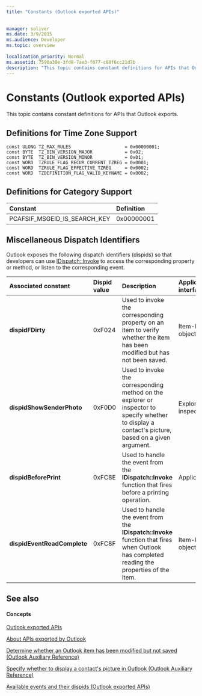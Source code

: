 ```yaml
---
title: "Constants (Outlook exported APIs)"
 
 
manager: soliver
ms.date: 3/9/2015
ms.audience: Developer
ms.topic: overview
 
localization_priority: Normal
ms.assetid: 7590a30e-3fd8-7ae3-f077-c80f6cc21d7b
description: "This topic contains constant definitions for APIs that Outlook exports."
---
```


# Constants (Outlook exported APIs)

This topic contains constant definitions for APIs that Outlook exports.
  
## Definitions for Time Zone Support

```
const ULONG TZ_MAX_RULES                    = 0x00000001;  
const BYTE  TZ_BIN_VERSION_MAJOR            = 0x02;  
const BYTE  TZ_BIN_VERSION_MINOR            = 0x01; 
const WORD  TZRULE_FLAG_RECUR_CURRENT_TZREG = 0x0001; 
const WORD  TZRULE_FLAG_EFFECTIVE_TZREG     = 0x0002; 
const WORD  TZDEFINITION_FLAG_VALID_KEYNAME = 0x0002;
```

## Definitions for Category Support

|**Constant**|**Definition**|
|:-----|:-----|
|PCAFSIF_MSGEID_IS_SEARCH_KEY  <br/> |0x00000001  <br/> |
   
## Miscellaneous Dispatch Identifiers

Outlook exposes the following dispatch identifiers (dispids) so that developers can use [IDispatch::Invoke](http://msdn.microsoft.com/library/automat.idispatch_invoke%28Office.15%29.aspx) to access the corresponding property or method, or listen to the corresponding event. 
  
|**Associated constant**|**Dispid value**|**Description**|**Applicable interface**|
|:-----|:-----|:-----|:-----|
|**dispidFDirty** <br/> |0xF024  <br/> |Used to invoke the corresponding property on an item to verify whether the item has been modified but has not been saved.  <br/> |Item-level objects  <br/> |
|**dispidShowSenderPhoto** <br/> |0xF0D0  <br/> |Used to invoke the corresponding method on the explorer or inspector to specify whether to display a contact's picture, based on a given argument.  <br/> |Explorer or inspector  <br/> |
|**dispidBeforePrint** <br/> |0xFC8E  <br/> |Used to handle the event from the **IDispatch::Invoke** function that fires before a printing operation.  <br/> |Application  <br/> |
|**dispidEventReadComplete** <br/> |0xFC8F  <br/> |Used to handle the event from the **IDispatch::Invoke** function that fires when Outlook has completed reading the properties of the item.  <br/> |Item-level objects  <br/> |
   
## See also

#### Concepts

[Outlook exported APIs](outlook-exported-apis.md)
  
[About APIs exported by Outlook](about-apis-exported-by-outlook.md)
  
[Determine whether an Outlook item has been modified but not saved (Outlook Auxiliary Reference)](how-to-determine-whether-an-outlook-item-has-been-modified-but-not-saved-outlook.md)
  
[Specify whether to display a contact's picture in Outlook (Outlook Auxiliary Reference)](https://msdn.microsoft.com/en-us/library/office/gg262879.aspx)
  
[Available events and their dispids (Outlook exported APIs)](available-events-and-their-dispids-outlook-exported-apis.md)

